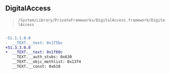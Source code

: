 ## DigitalAccess

> `/System/Library/PrivateFrameworks/DigitalAccess.framework/DigitalAccess`

```diff

-51.1.1.0.0
-  __TEXT.__text: 0x1f5bc
+51.3.3.0.0
+  __TEXT.__text: 0x1f60c
   __TEXT.__auth_stubs: 0x630
   __TEXT.__objc_methlist: 0x13f4
   __TEXT.__const: 0x610

```
